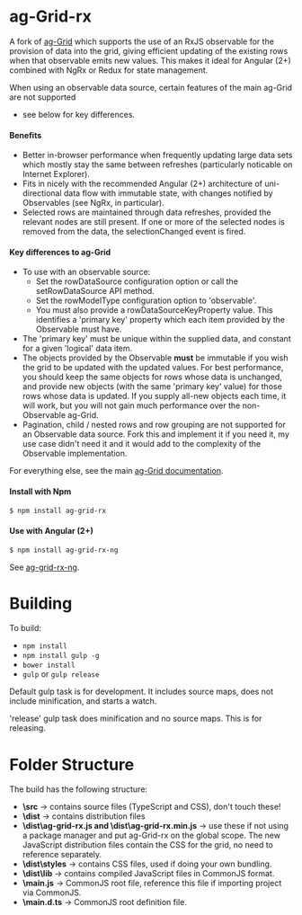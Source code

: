 
ag-Grid-rx
==============

A fork of [ag-Grid](http://www.ag-grid.com) which supports the use of an RxJS observable for
the provision of data into the grid, giving efficient updating of the existing rows when
that observable emits new values. This makes it ideal for Angular (2+) combined with NgRx or
Redux for state management.

When using an observable data source, certain features of the main ag-Grid are not supported 
- see below for key differences.

#### Benefits
* Better in-browser performance when frequently updating large data sets which mostly stay
  the same between refreshes (particularly noticable on Internet Explorer).
* Fits in nicely with the recommended Angular (2+) architecture of uni-directional data 
  flow with immutable state, with changes notified by Observables (see NgRx, in particular).
* Selected rows are maintained through data refreshes, provided the relevant nodes are
  still present. If one or more of the selected nodes is removed from the data, the 
  selectionChanged event is fired.

#### Key differences to ag-Grid
* To use with an observable source:
    - Set the rowDataSource configuration option or call the setRowDataSource API method.
    - Set the rowModelType configuration option to 'observable'. 
    - You must also provide a rowDataSourceKeyProperty value. This identifies a 'primary 
      key' property which each item provided by the Observable must have.
* The 'primary key' must be unique within the supplied data, and constant for a given 
  'logical' data item.
* The objects provided by the Observable **must** be immutable if you wish the grid to 
  be updated with the updated values. For best performance, you should keep the same
  objects for rows whose data is unchanged, and provide new objects (with the same 'primary 
  key' value) for those rows whose data is updated. If you supply all-new objects each time,
  it will work, but you will not gain much performance over the non-Observable ag-Grid.
* Pagination, child / nested rows and row grouping are not supported for an Observable 
  data source. Fork this and implement it if you need it, my use case didn't need it and it 
  would add to the complexity of the Observable implementation.

For everything else, see the main [ag-Grid documentation](http://www.ag-grid.com/).

#### Install with Npm
```sh
$ npm install ag-grid-rx
```

#### Use with Angular (2+)
```sh
$ npm install ag-grid-rx-ng
```
See [ag-grid-rx-ng](https://github.com/mrsheepuk/ag-grid-rx-ng).

Building
==============

To build:
- `npm install`
- `npm install gulp -g`
- `bower install`
- `gulp` or `gulp release`

Default gulp task is for development. It includes source maps, does not include minification, and starts a watch.

'release' gulp task does minification and no source maps. This is for releasing.

Folder Structure
==============
The build has the following structure:
- **\src** -> contains source files (TypeScript and CSS), don't touch these!
- **\dist** -> contains distribution files
- **\dist\ag-grid-rx.js and \dist\ag-grid-rx.min.js** -> use these if not using a package manager and put 
ag-Grid-rx on the global scope. The new JavaScript distribution files contain the CSS for the grid, no need to 
reference separately.
- **\dist\styles** -> contains CSS files, used if doing your own bundling.
- **\dist\lib** -> contains compiled JavaScript files in CommonJS format.
- **\main.js** -> CommonJS root file, reference this file if importing project via CommonJS.
- **\main.d.ts** -> CommonJS root definition file.
